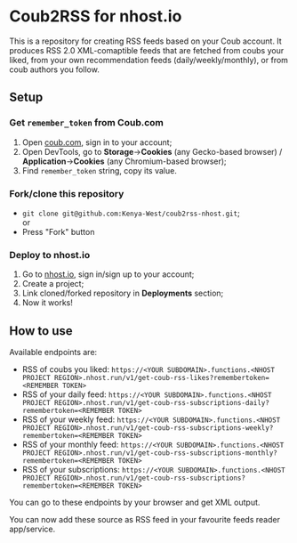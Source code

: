 # Coub2RSS for nhost.io

This is a repository for creating RSS feeds based on your Coub account. It produces RSS 2.0 XML-comaptible feeds that are fetched from coubs your liked, from your own recommendation feeds (daily/weekly/monthly), or from coub authors you follow.

## Setup

### Get `remember_token` from Coub.com

1. Open [coub.com](https://coub.com/), sign in to your account;
2. Open DevTools, go to **Storage**->**Cookies** (any Gecko-based browser) / **Application**->**Cookies** (any Chromium-based browser);
3. Find `remember_token` string, copy its value.

### Fork/clone this repository

- `git clone git@github.com:Kenya-West/coub2rss-nhost.git`; \
or
- Press "Fork" button

### Deploy to nhost.io

1. Go to [nhost.io](https://nhost.io), sign in/sign up to your account;
2. Create a project;
3. Link cloned/forked repository in **Deployments** section;
4. Now it works!

## How to use

Available endpoints are:

- RSS of coubs you liked: `https://<YOUR SUBDOMAIN>.functions.<NHOST PROJECT REGION>.nhost.run/v1/get-coub-rss-likes?remembertoken=<REMEMBER TOKEN>`
- RSS of your daily feed: `https://<YOUR SUBDOMAIN>.functions.<NHOST PROJECT REGION>.nhost.run/v1/get-coub-rss-subscriptions-daily?remembertoken=<REMEMBER TOKEN>`
- RSS of your weekly feed: `https://<YOUR SUBDOMAIN>.functions.<NHOST PROJECT REGION>.nhost.run/v1/get-coub-rss-subscriptions-weekly?remembertoken=<REMEMBER TOKEN>`
- RSS of your monthly feed: `https://<YOUR SUBDOMAIN>.functions.<NHOST PROJECT REGION>.nhost.run/v1/get-coub-rss-subscriptions-monthly?remembertoken=<REMEMBER TOKEN>`
- RSS of your subscriptions: `https://<YOUR SUBDOMAIN>.functions.<NHOST PROJECT REGION>.nhost.run/v1/get-coub-rss-subscriptions?remembertoken=<REMEMBER TOKEN>`

You can go to these endpoints by your browser and get XML output.

You can now add these source as RSS feed in your favourite feeds reader app/service.

